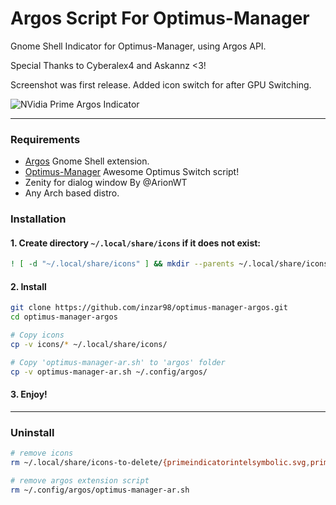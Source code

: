 # Argos Script For Optimus-Manager

Gnome Shell Indicator for Optimus-Manager, using Argos API.

Special Thanks to Cyberalex4 and Askannz <3!

Screenshot was first release. Added icon switch for after GPU Switching.

![NVidia Prime Argos Indicator](https://github.com/inzar98/optimus-manager-argos/blob/master/screenshots/optimus-manager-1.png)                                       

___

### Requirements

- [Argos](https://extensions.gnome.org/extension/1176/argos/) Gnome Shell extension.
- [Optimus-Manager](https://github.com/Askannz/optimus-manager) Awesome Optimus Switch script!
- Zenity for dialog window By @ArionWT
- Any Arch based distro.


### Installation

#### 1. Create directory `~/.local/share/icons` if it does not exist:

  ```bash
  ! [ -d "~/.local/share/icons" ] && mkdir --parents ~/.local/share/icons
  ```

#### 2. Install

  ```bash
  git clone https://github.com/inzar98/optimus-manager-argos.git
  cd optimus-manager-argos

  # Copy icons
  cp -v icons/* ~/.local/share/icons/

  # Copy 'optimus-manager-ar.sh' to 'argos' folder
  cp -v optimus-manager-ar.sh ~/.config/argos/
  ```

#### 3. Enjoy!

___

### Uninstall

```bash
# remove icons
rm ~/.local/share/icons-to-delete/{primeindicatorintelsymbolic.svg,primeindicatornvidiasymbolic.svg}

# remove argos extension script
rm ~/.config/argos/optimus-manager-ar.sh
```
